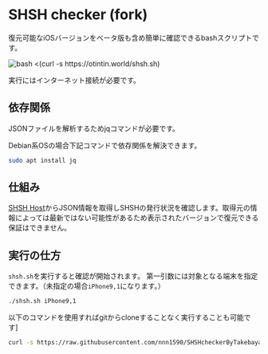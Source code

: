 # SHSH checker (fork)
復元可能なiOSバージョンをベータ版も含め簡単に確認できるbashスクリプトです。

![bash <(curl -s https://otintin.world/shsh.sh)](Docs/test.jpg)

実行にはインターネット接続が必要です。

## 依存関係
JSONファイルを解析するためjqコマンドが必要です。

Debian系OSの場合下記コマンドで依存関係を解決できます。
```bash
sudo apt install jq
```

## 仕組み
[SHSH Host](https://shsh.host)からJSON情報を取得しSHSHの発行状況を確認します。取得元の情報によっては最新ではない可能性があるため表示されたバージョンで復元できる保証はできません。

## 実行の仕方
`shsh.sh`を実行すると確認が開始されます。
第一引数には対象となる端末を指定できます。（未指定の場合`iPhone9,1`になります。）
```bash
./shsh.sh iPhone9,1
```

以下のコマンドを使用すればgitからcloneすることなく実行することも可能です]
```bash
curl -s https://raw.githubusercontent.com/nnn1590/SHSHcheckerByTakebayashi/fork1/shsh.sh | bash -s - iPhone9,1
```
